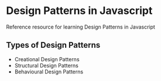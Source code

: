 # Design Patterns in Javascript

Reference resource for learning Design Patterns in Javascript

## Types of Design Patterns

* Creational Design Patterns
* Structural Design Patterns
* Behavioural Design Patterns
